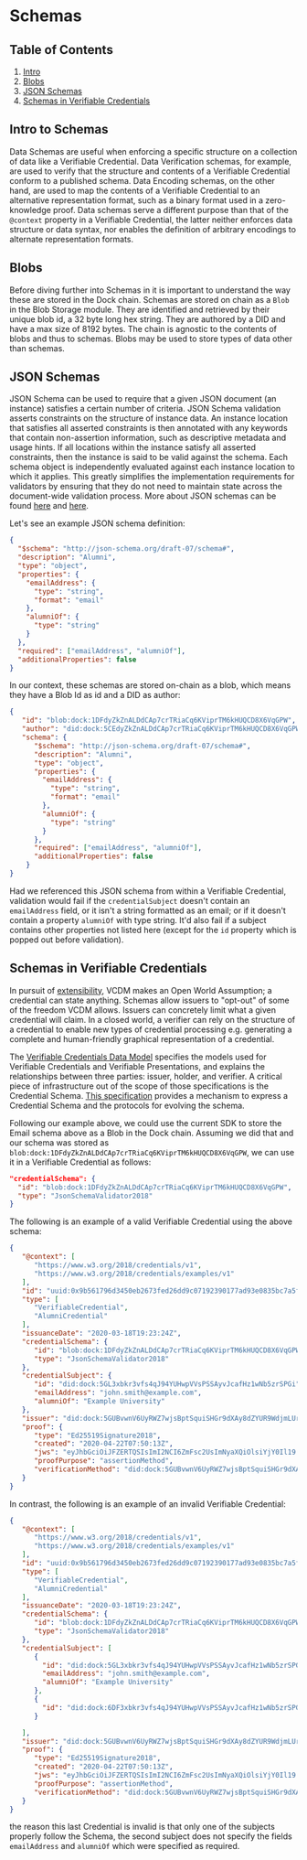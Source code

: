 # Schemas

## Table of Contents
1. [Intro](#intro-to-schemas)
1. [Blobs](#blobs)
1. [JSON Schemas](#json-schemas)
1. [Schemas in Verifiable Credentials](#schemas-in-verifiable-credentials)

## Intro to Schemas
Data Schemas are useful when enforcing a specific structure on a collection of data like a Verifiable Credential.
Data Verification schemas, for example, are used to verify that the structure and contents of a Verifiable Credential
conform to a published schema. Data Encoding schemas, on the other hand, are used to map the contents of a Verifiable
Credential to an alternative representation format, such as a binary format used in a zero-knowledge proof.
Data schemas serve a different purpose than that of the `@context` property in a Verifiable Credential, the latter
neither enforces data structure or data syntax, nor enables the definition of arbitrary encodings to alternate
representation formats.

## Blobs
Before diving further into Schemas in it is important to understand the way these are stored in the Dock chain.
Schemas are stored on chain as a `Blob` in the Blob Storage module. They are identified and retrieved by their unique
blob id, a 32 byte long hex string. They are authored by a DID and have a max size of 8192 bytes.
The chain is agnostic to the contents of blobs and thus to schemas. Blobs may be used to store types of data other than
schemas.

## JSON Schemas
JSON Schema can be used to require that a given JSON document (an instance) satisfies a certain number of criteria.
JSON Schema validation asserts constraints on the structure of instance data. An instance location that satisfies all
asserted constraints is then annotated with any keywords that contain non-assertion information, such as descriptive
metadata and usage hints. If all locations within the instance satisfy all asserted constraints, then the instance is
said to be valid against the schema.
Each schema object is independently evaluated against each instance location to which it applies.
This greatly simplifies the implementation requirements for validators by ensuring that they do not need to maintain
state across the document-wide validation process.
More about JSON schemas can be found [here](http://json-schema.org/draft/2019-09/json-schema-validation.html) and
[here](https://json-schema.org/understanding-json-schema/index.html).

Let's see an example JSON schema definition:
```json
{
  "$schema": "http://json-schema.org/draft-07/schema#",
  "description": "Alumni",
  "type": "object",
  "properties": {
    "emailAddress": {
      "type": "string",
      "format": "email"
    },
    "alumniOf": {
      "type": "string"
    }
  },
  "required": ["emailAddress", "alumniOf"],
  "additionalProperties": false
}
```

In our context, these schemas are stored on-chain as a blob, which means they have a Blob Id as id and a DID as author:
```json
{
   "id": "blob:dock:1DFdyZkZnALDdCAp7crTRiaCq6KViprTM6kHUQCD8X6VqGPW",
   "author": "did:dock:5CEdyZkZnALDdCAp7crTRiaCq6KViprTM6kHUQCD8X6VqGPW",
   "schema": {
      "$schema": "http://json-schema.org/draft-07/schema#",
      "description": "Alumni",
      "type": "object",
      "properties": {
        "emailAddress": {
          "type": "string",
          "format": "email"
        },
        "alumniOf": {
          "type": "string"
        }
      },
      "required": ["emailAddress", "alumniOf"],
      "additionalProperties": false
    }
}
```
Had we referenced this JSON schema from within a Verifiable Credential, validation would fail if the `credentialSubject`
doesn't contain an `emailAddress` field, or it isn't a string formatted as an email; or if it doesn't contain a
property `alumniOf` with type string. It'd also fail if a subject contains other properties not listed here (except for
the `id` property which is popped out before validation).


## Schemas in Verifiable Credentials
In pursuit of [extensibility](https://w3c.github.io/vc-data-model/#extensibility), VCDM makes an Open World Assumption;
a credential can state anything. Schemas allow issuers to "opt-out" of some of the freedom VCDM allows. Issuers can
concretely limit what a given credential will claim. In a closed world, a verifier can rely on the structure of a
credential to enable new types of credential processing e.g. generating a complete and human-friendly graphical
representation of a credential.

The [Verifiable Credentials Data Model](https://www.w3.org/TR/vc-data-model/) specifies the models used for Verifiable
Credentials and Verifiable Presentations, and explains the relationships between three parties: issuer, holder, and
verifier. A critical piece of infrastructure out of the scope of those specifications is the Credential Schema.
[This specification](https://w3c-ccg.github.io/vc-json-schemas/) provides a mechanism to express a Credential Schema
and the protocols for evolving the schema.

Following our example above, we could use the current SDK to store the Email schema above as a Blob in the Dock chain.
Assuming we did that and our schema was stored as `blob:dock:1DFdyZkZnALDdCAp7crTRiaCq6KViprTM6kHUQCD8X6VqGPW`, we
can use it in a Verifiable Credential as follows:
```json
"credentialSchema": {
  "id": "blob:dock:1DFdyZkZnALDdCAp7crTRiaCq6KViprTM6kHUQCD8X6VqGPW",
  "type": "JsonSchemaValidator2018"
}
```
The following is an example of a valid Verifiable Credential using the above schema:
```json
{
   "@context": [
      "https://www.w3.org/2018/credentials/v1",
      "https://www.w3.org/2018/credentials/examples/v1"
   ],
   "id": "uuid:0x9b561796d3450eb2673fed26dd9c07192390177ad93e0835bc7a5fbb705d52bc",
   "type": [
      "VerifiableCredential",
      "AlumniCredential"
   ],
   "issuanceDate": "2020-03-18T19:23:24Z",
   "credentialSchema": {
      "id": "blob:dock:1DFdyZkZnALDdCAp7crTRiaCq6KViprTM6kHUQCD8X6VqGPW",
      "type": "JsonSchemaValidator2018"
   },
   "credentialSubject": {
      "id": "did:dock:5GL3xbkr3vfs4qJ94YUHwpVVsPSSAyvJcafHz1wNb5zrSPGi",
      "emailAddress": "john.smith@example.com",
      "alumniOf": "Example University"
   },
   "issuer": "did:dock:5GUBvwnV6UyRWZ7wjsBptSquiSHGr9dXAy8dZYUR9WdjmLUr",
   "proof": {
      "type": "Ed25519Signature2018",
      "created": "2020-04-22T07:50:13Z",
      "jws": "eyJhbGciOiJFZERTQSIsImI2NCI6ZmFsc2UsImNyaXQiOlsiYjY0Il19..GBqyaiTMhVt4R5P2bMGcLNJPWEUq7WmGHG7Wc6mKBo9k3vSo7v7sRKwqS8-m0og_ANKcb5m-_YdXC2KMnZwLBg",
      "proofPurpose": "assertionMethod",
      "verificationMethod": "did:dock:5GUBvwnV6UyRWZ7wjsBptSquiSHGr9dXAy8dZYUR9WdjmLUr#keys-1"
   }
}
```
In contrast, the following is an example of an invalid Verifiable Credential:
```json
{
   "@context": [
      "https://www.w3.org/2018/credentials/v1",
      "https://www.w3.org/2018/credentials/examples/v1"
   ],
   "id": "uuid:0x9b561796d3450eb2673fed26dd9c07192390177ad93e0835bc7a5fbb705d52bc",
   "type": [
      "VerifiableCredential",
      "AlumniCredential"
   ],
   "issuanceDate": "2020-03-18T19:23:24Z",
   "credentialSchema": {
      "id": "blob:dock:1DFdyZkZnALDdCAp7crTRiaCq6KViprTM6kHUQCD8X6VqGPW",
      "type": "JsonSchemaValidator2018"
   },
   "credentialSubject": [
      {
        "id": "did:dock:5GL3xbkr3vfs4qJ94YUHwpVVsPSSAyvJcafHz1wNb5zrSPGi",
        "emailAddress": "john.smith@example.com",
        "alumniOf": "Example University"
      },
      {
        "id": "did:dock:6DF3xbkr3vfs4qJ94YUHwpVVsPSSAyvJcafHz1wNb5zrSPGi",
      }

   ],
   "issuer": "did:dock:5GUBvwnV6UyRWZ7wjsBptSquiSHGr9dXAy8dZYUR9WdjmLUr",
   "proof": {
      "type": "Ed25519Signature2018",
      "created": "2020-04-22T07:50:13Z",
      "jws": "eyJhbGciOiJFZERTQSIsImI2NCI6ZmFsc2UsImNyaXQiOlsiYjY0Il19..GBqyaiTMhVt4R5P2bMGcLNJPWEUq7WmGHG7Wc6mKBo9k3vSo7v7sRKwqS8-m0og_ANKcb5m-_YdXC2KMnZwLBg",
      "proofPurpose": "assertionMethod",
      "verificationMethod": "did:dock:5GUBvwnV6UyRWZ7wjsBptSquiSHGr9dXAy8dZYUR9WdjmLUr#keys-1"
   }
}
```
the reason this last Credential is invalid is that only one of the subjects properly follow the Schema, the second
subject does not specify the fields `emailAddress` and `alumniOf` which were specified as required.
